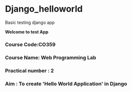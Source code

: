 # Django_helloworld
Basic testing django app

**Welcome to test App** 
### Course Code:CO359 
### Course Name: Web Programming Lab 
### Practical number : 2 
### Aim : To create 'Hello World Application' in Django
